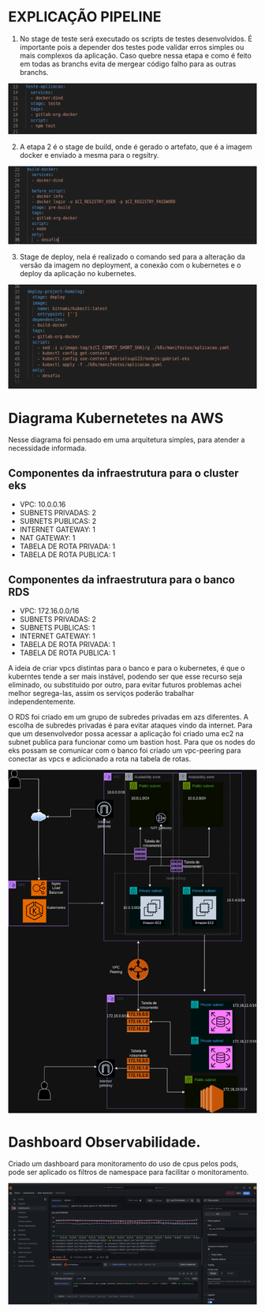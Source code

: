 # EXPLICAÇÃO PIPELINE

1. No stage de teste será executado os scripts de testes desenvolvidos. É importante pois a depender dos testes pode validar erros simples ou mais complexos da aplicação. Caso quebre nessa etapa e como é feito em todas as branchs evita de mergear código falho para as outras branchs.

![stage-teste.png](./imagens/stage-teste.png)


2. A etapa 2 é o stage de build, onde é gerado o artefato, que é a imagem docker e enviado a mesma para o regsitry.

![stage-build.png](./imagens/stage-build.png)

3. Stage de deploy, nela é realizado o comando sed para a alteração da versão da imagem no deployment, a conexão com o kubernetes e o deploy da aplicação no kubernetes.

![stage-deploy.png](./imagens/stage-deploy.png)


# Diagrama Kubernetetes na AWS 

Nesse diagrama foi pensado em uma arquitetura simples, para atender a necessidade informada.

## Componentes da infraestrutura para o cluster eks

- VPC: 10.0.0.16
- SUBNETS PRIVADAS: 2
- SUBNETS PUBLICAS: 2
- INTERNET GATEWAY: 1
- NAT GATEWAY: 1
- TABELA DE ROTA PRIVADA: 1
- TABELA DE ROTA PUBLICA: 1


## Componentes da infraestrutura para o banco RDS

- VPC: 172.16.0.0/16
- SUBNETS PRIVADAS: 2
- SUBNETS PUBLICAS: 1
- INTERNET GATEWAY: 1
- TABELA DE ROTA PRIVADA: 1
- TABELA DE ROTA PUBLICA: 1

A ideia de criar vpcs distintas para o banco e para o kubernetes, é que o kuberntes tende a ser mais instável, podendo ser que esse recurso seja eliminado, ou substituido por outro, para evitar futuros problemas achei melhor segrega-las, assim os serviços poderão trabalhar independentemente. 

O RDS foi criado em um grupo de subredes privadas em azs diferentes. A escolha de subredes privadas é para evitar ataques vindo da internet. Para que um desenvolvedor possa acessar a aplicação foi criado uma ec2 na subnet publica para funcionar como um bastion host. Para que os nodes do eks possam se comunicar com o banco foi criado um vpc-peering para conectar as vpcs e adicionado a rota na tabela de rotas.

![desafio2.drawio.png](./imagens/desafio2.drawio.png)


# Dashboard Observabilidade.

Criado um dashboard para monitoramento do uso de cpus pelos pods, pode ser aplicado os filtros de namespace para facilitar o monitoramento.

![cpu-pods-2.png](./imagens/cpu-pods-2.png)